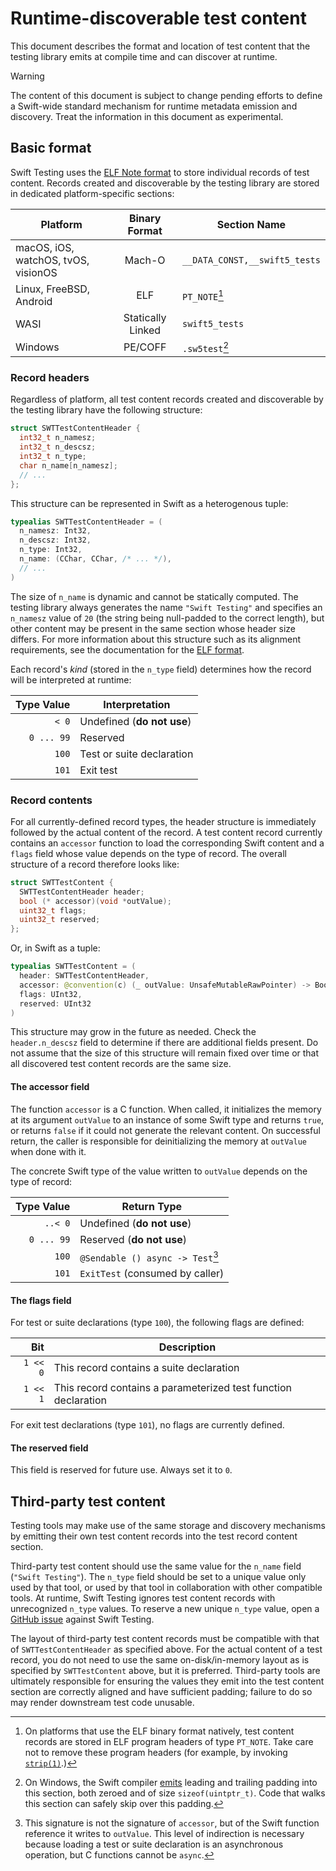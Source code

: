 # Runtime-discoverable test content

<!--
This source file is part of the Swift.org open source project

Copyright (c) 2024 Apple Inc. and the Swift project authors
Licensed under Apache License v2.0 with Runtime Library Exception

See https://swift.org/LICENSE.txt for license information
See https://swift.org/CONTRIBUTORS.txt for Swift project authors
-->

This document describes the format and location of test content that the testing
library emits at compile time and can discover at runtime.

> [!WARNING]
> The content of this document is subject to change pending efforts to define a
> Swift-wide standard mechanism for runtime metadata emission and discovery.
> Treat the information in this document as experimental.

## Basic format

Swift Testing uses the [ELF Note format](https://man7.org/linux/man-pages/man5/elf.5.html)
to store individual records of test content. Records created and discoverable by
the testing library are stored in dedicated platform-specific sections:

| Platform | Binary Format | Section Name |
|-|:-:|-|
| macOS, iOS, watchOS, tvOS, visionOS | Mach-O | `__DATA_CONST,__swift5_tests` |
| Linux, FreeBSD, Android | ELF | `PT_NOTE`[^1] |
| WASI | Statically Linked | `swift5_tests` |
| Windows | PE/COFF | `.sw5test`[^2] |

[^1]: On platforms that use the ELF binary format natively, test content records
      are stored in ELF program headers of type `PT_NOTE`. Take care not to
      remove these program headers (for example, by invoking [`strip(1)`](https://www.man7.org/linux/man-pages/man1/strip.1.html).)
[^2]: On Windows, the Swift compiler [emits](https://github.com/swiftlang/swift/blob/main/stdlib/public/runtime/SwiftRT-COFF.cpp)
      leading and trailing padding into this section, both zeroed and of size
      `sizeof(uintptr_t)`. Code that walks this section can safely skip over
      this padding.

### Record headers

Regardless of platform, all test content records created and discoverable by the
testing library have the following structure:

```c
struct SWTTestContentHeader {
  int32_t n_namesz;
  int32_t n_descsz;
  int32_t n_type;
  char n_name[n_namesz];
  // ...
};
```

This structure can be represented in Swift as a heterogenous tuple:

```swift
typealias SWTTestContentHeader = (
  n_namesz: Int32,
  n_descsz: Int32,
  n_type: Int32,
  n_name: (CChar, CChar, /* ... */),
  // ...
)
```

The size of `n_name` is dynamic and cannot be statically computed. The testing
library always generates the name `"Swift Testing"` and specifies an `n_namesz`
value of `20` (the string being null-padded to the correct length), but other
content may be present in the same section whose header size differs. For more
information about this structure such as its alignment requirements, see the
documentation for the [ELF format](https://man7.org/linux/man-pages/man5/elf.5.html).

Each record's _kind_ (stored in the `n_type` field) determines how the record
will be interpreted at runtime:

| Type Value | Interpretation |
|-:|-|
| `< 0` | Undefined (**do not use**) |
| `0 ... 99` | Reserved |
| `100` | Test or suite declaration |
| `101` | Exit test |

<!-- When adding cases to this enumeration, be sure to also update the
corresponding enumeration in Test+Discovery.swift and
TestContentGeneration.swift. -->

### Record contents

For all currently-defined record types, the header structure is immediately
followed by the actual content of the record. A test content record currently
contains an `accessor` function to load the corresponding Swift content and a
`flags` field whose value depends on the type of record. The overall structure
of a record therefore looks like:

```c
struct SWTTestContent {
  SWTTestContentHeader header;
  bool (* accessor)(void *outValue);
  uint32_t flags;
  uint32_t reserved;
};
```

Or, in Swift as a tuple:

```swift
typealias SWTTestContent = (
  header: SWTTestContentHeader,
  accessor: @convention(c) (_ outValue: UnsafeMutableRawPointer) -> Bool,
  flags: UInt32,
  reserved: UInt32
)
```

This structure may grow in the future as needed. Check the `header.n_descsz`
field to determine if there are additional fields present. Do not assume that
the size of this structure will remain fixed over time or that all discovered
test content records are the same size.

#### The accessor field

The function `accessor` is a C function. When called, it initializes the memory
at its argument `outValue` to an instance of some Swift type and returns `true`,
or returns `false` if it could not generate the relevant content. On successful
return, the caller is responsible for deinitializing the memory at `outValue`
when done with it.

The concrete Swift type of the value written to `outValue` depends on the type
of record:

| Type Value | Return Type |
|-:|-|
| `..< 0` | Undefined (**do not use**) |
| `0 ... 99` | Reserved (**do not use**) |
| `100` | `@Sendable () async -> Test`[^3] |
| `101` | `ExitTest` (consumed by caller) |

[^3]: This signature is not the signature of `accessor`, but of the Swift
      function reference it writes to `outValue`. This level of indirection is
      necessary because loading a test or suite declaration is an asynchronous
      operation, but C functions cannot be `async`.

#### The flags field

For test or suite declarations (type `100`), the following flags are defined:

| Bit | Description |
|-:|-|
| `1 << 0` | This record contains a suite declaration |
| `1 << 1` | This record contains a parameterized test function declaration |

For exit test declarations (type `101`), no flags are currently defined.

#### The reserved field

This field is reserved for future use. Always set it to `0`.

## Third-party test content

Testing tools may make use of the same storage and discovery mechanisms by
emitting their own test content records into the test record content section.

Third-party test content should use the same value for the `n_name` field
(`"Swift Testing"`). The `n_type` field should be set to a unique value only
used by that tool, or used by that tool in collaboration with other compatible
tools. At runtime, Swift Testing ignores test content records with unrecognized
`n_type` values. To reserve a new unique `n_type` value, open a [GitHub issue](https://github.com/swiftlang/swift-testing/issues/new/choose)
against Swift Testing.

The layout of third-party test content records must be compatible with that of
`SWTTestContentHeader` as specified above. For the actual content of a test
record, you do not need to use the same on-disk/in-memory layout as is specified
by `SWTTestContent` above, but it is preferred. Third-party tools are ultimately
responsible for ensuring the values they emit into the test content section are
correctly aligned and have sufficient padding; failure to do so may render
downstream test code unusable.

<!--
TODO: elaborate further, give examples
TODO: standardize a mechanism for third parties to produce `Test` instances
      since we don't have a public initializer for the `Test` type.
-->
